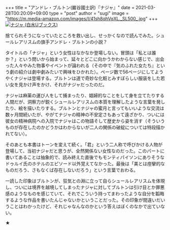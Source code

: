 +++
title = "アンドレ・ブルトン(巌谷國士訳)『ナジャ』"
date = 2021-03-28T00:20:09+09:00
type = "post"
author = "sugi"
image = "https://m.media-amazon.com/images/I/41sh8qhVqXL._SL500_.jpg"
+++
<a href="https://www.amazon.co.jp/dp/4560070784/?tag=chezsugi-22" target="_blank"><img src="https://m.media-amazon.com/images/I/41sh8qhVqXL._SL500_.jpg" alt="ナジャ (白水Uブックス)" class="alignleft" /></a>

捨てられそうになっていたところを救い出し、せっかくなので読んでみた。シュールレアリスムの旗手アンドレ・ブルトンの小説？

タイトルの「ナジャ」という女性はなかなか登場しない。冒頭は「私とは誰か？」という問いから始まって、延々とどこに向かうかわからない感じで、出会った人々やみた物事やイベントが論われる（その中で『気のふれた女たち』という劇の紹介は劇中劇みたいで興味をひかれた）。ページ数で56ページにしてようやくナジャは登場する。ブルトンは道で奇妙な化粧とみすぼらしい服装をした若い女を見かけ声をかけ、それがナジャだったのだ。

ナジャは麻薬の運び人をして捕まったり、娼婦的なことをして身を立てたりする人間だが、洞察力が鋭くシュールレアリスムの本質を理解したような言葉を発したり、絵を描いたりする。ブルトンとナジャの蜜月と言ってもいいような交流は数ヶ月間続いたが、やがてナジャの精神の不安定さもあって遠ざかり、ついには彼女の精神病院への入院でナジャはこの物語そして歴史から姿を消す（そういうものが存在したのかどうかはわからないが二人の関係の破綻については特段描かれてない）。

そのあとも本書はトーンを変えて続く。「君」という二人称で呼びかける人物が登場して、当初ナジャだと思うが、全然関係ない女性なのだった。このパートに書いてあることは抽象的で、読み終えた直後でもモンティパイソンにありそうなドゥルイ氏のホテルのエピソード以外覚えてなかった。最後は「美とは痙攣的なものだろう、さもなくば存在しないだろう」という言葉でおわる。

一読した印象はブルトンが、狂気との淵に立って自らシュールレアリスムを体現し、ついには境界を越境してしまったナジャに対してブルトンは引け目とか罪悪感のようなものを感じていて、それでこういう持ってまわったような自分を韜晦するような作品を書いたんじゃないかということだった。その印象が間違いだいうことはわかったけど、それじゃなんなのかという答えはぼくのなかで出ていない。

★